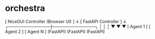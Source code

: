 # orchestra

[ NiceGUI Controller (Browser UI) ]
                ↓
        [ FastAPI Controller ]
                ↓
 ┌──────────────┼──────────────┐
 │              │              │
▼              ▼              ▼
[ Agent 1 ]   [ Agent 2 ]   [ Agent N ]
(FastAPI)     (FastAPI)     (FastAPI)